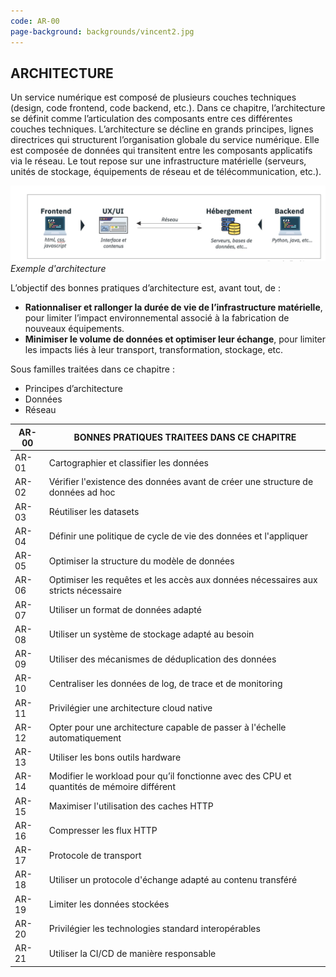 ```yaml
---
code: AR-00
page-background: backgrounds/vincent2.jpg
---
```

## ARCHITECTURE

Un service numérique est composé de plusieurs couches techniques (design, code frontend, code backend, etc.). Dans ce chapitre, l’architecture se définit comme l’articulation des composants entre ces différentes couches techniques.
L’architecture se décline en grands principes, lignes directrices qui structurent l’organisation globale du service numérique. Elle est composée de données qui transitent entre les composants applicatifs via le réseau. Le tout repose sur une infrastructure matérielle (serveurs, unités de stockage, équipements de réseau et de télécommunication, etc.).

![Image exemple d'architecture](img/exemple_architecture.jpg)
*Exemple d'architecture*

L’objectif des bonnes pratiques d’architecture est, avant tout, de :

- **Rationnaliser et rallonger la durée de vie de l’infrastructure matérielle**, pour limiter l’impact environnemental associé à la fabrication de nouveaux équipements.
- **Minimiser le volume de données et optimiser leur échange**, pour limiter les impacts liés à leur transport, transformation, stockage, etc.

Sous familles traitées dans ce chapitre :

- Principes d’architecture
- Données
- Réseau

| AR-00 | BONNES PRATIQUES TRAITEES DANS CE CHAPITRE                                                             |
| ----- | ------------------------------------------------------------------------------------------------------ |
| AR-01 | Cartographier et classifier les données    |
| AR-02 | Vérifier l'existence des données avant de créer une structure de données ad hoc   |
| AR-03 | Réutiliser les datasets |
| AR-04 | Définir une politique de cycle de vie des données et l'appliquer  |
| AR-05 | Optimiser la structure du modèle de données   |
| AR-06 | Optimiser les requêtes et les accès aux données nécessaires aux stricts nécessaire    |
| AR-07 | Utiliser un format de données adapté  |
| AR-08 | Utiliser un système de stockage adapté au besoin  |
| AR-09 | Utiliser des mécanismes de déduplication des données  |
| AR-10 | Centraliser les données de log, de trace et de monitoring |
| AR-11 | Privilégier une architecture cloud native |
| AR-12 | Opter pour une architecture capable de passer à l'échelle automatiquement |
| AR-13 | Utiliser les bons outils hardware |
| AR-14 | Modifier le workload pour qu’il fonctionne avec des CPU et quantités de mémoire différent   |
| AR-15 | Maximiser l'utilisation des caches HTTP   |
| AR-16 | Compresser les flux HTTP  |
| AR-17 | Protocole de transport    |
| AR-18 | Utiliser un protocole d'échange adapté au contenu transféré   |
| AR-19 | Limiter les données stockées  |
| AR-20 | Privilégier les technologies standard interopérables  |
| AR-21 | Utiliser la CI/CD de manière responsable  |
